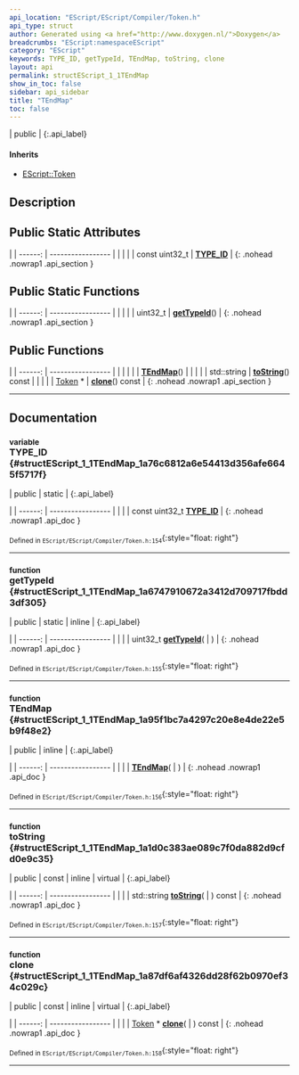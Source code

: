 ```yaml
---
api_location: "EScript/EScript/Compiler/Token.h"
api_type: struct
author: Generated using <a href="http://www.doxygen.nl/">Doxygen</a>
breadcrumbs: "EScript:namespaceEScript"
category: "EScript"
keywords: TYPE_ID, getTypeId, TEndMap, toString, clone
layout: api
permalink: structEScript_1_1TEndMap
show_in_toc: false
sidebar: api_sidebar
title: "TEndMap"
toc: false
---
```


| public |
{:.api_label}

#### Inherits

* [EScript::Token](classEScript_1_1Token)


## Description





## Public Static Attributes

|
| ------: | ----------------- |
|  | |
| const uint32_t | **[TYPE_ID](#structEScript_1_1TEndMap_1a76c6812a6e54413d356afe6645f5717f)**  |
{: .nohead .nowrap1 .api_section }


## Public Static Functions

|
| ------: | ----------------- |
|  | |
| uint32_t | **[getTypeId](#structEScript_1_1TEndMap_1a6747910672a3412d709717fbdd3df305)**() |
{: .nohead .nowrap1 .api_section }


## Public Functions

|
| ------: | ----------------- |
|  | |
|  | **[TEndMap](#structEScript_1_1TEndMap_1a95f1bc7a4297c20e8e4de22e5b9f48e2)**() |
|  | |
| std::string | **[toString](#structEScript_1_1TEndMap_1a1d0c383ae089c7f0da882d9cfd0e9c35)**() const |
|  | |
| [Token](classEScript_1_1Token) * | **[clone](#structEScript_1_1TEndMap_1a87df6af4326dd28f62b0970ef34c029c)**() const |
{: .nohead .nowrap1 .api_section }


-------------------------------------------------------------------

## Documentation

### <small>variable</small><br/> TYPE_ID {#structEScript_1_1TEndMap_1a76c6812a6e54413d356afe6645f5717f}

| public | static |
{:.api_label}

|
| ------: | ----------------- |
|  |
| const uint32_t **[TYPE_ID](#structEScript_1_1TEndMap_1a76c6812a6e54413d356afe6645f5717f)**  |
{: .nohead .nowrap1 .api_doc }





<sub>Defined in `EScript/EScript/Compiler/Token.h:154`</sub>{:style="float: right"}

-------------------------------------------------------------------

### <small>function</small><br/> getTypeId {#structEScript_1_1TEndMap_1a6747910672a3412d709717fbdd3df305}

| public | static | inline |
{:.api_label}

|
| ------: | ----------------- |
|  |
| uint32_t **[getTypeId](#structEScript_1_1TEndMap_1a6747910672a3412d709717fbdd3df305)**( |  ) |
{: .nohead .nowrap1 .api_doc }





<sub>Defined in `EScript/EScript/Compiler/Token.h:155`</sub>{:style="float: right"}

-------------------------------------------------------------------

### <small>function</small><br/> TEndMap {#structEScript_1_1TEndMap_1a95f1bc7a4297c20e8e4de22e5b9f48e2}

| public | inline |
{:.api_label}

|
| ------: | ----------------- |
|  |
|  **[TEndMap](#structEScript_1_1TEndMap_1a95f1bc7a4297c20e8e4de22e5b9f48e2)**( |  ) |
{: .nohead .nowrap1 .api_doc }





<sub>Defined in `EScript/EScript/Compiler/Token.h:156`</sub>{:style="float: right"}

-------------------------------------------------------------------

### <small>function</small><br/> toString {#structEScript_1_1TEndMap_1a1d0c383ae089c7f0da882d9cfd0e9c35}

| public | const | inline | virtual |
{:.api_label}

|
| ------: | ----------------- |
|  |
| std::string **[toString](#structEScript_1_1TEndMap_1a1d0c383ae089c7f0da882d9cfd0e9c35)**( |  ) const |
{: .nohead .nowrap1 .api_doc }





<sub>Defined in `EScript/EScript/Compiler/Token.h:157`</sub>{:style="float: right"}

-------------------------------------------------------------------

### <small>function</small><br/> clone {#structEScript_1_1TEndMap_1a87df6af4326dd28f62b0970ef34c029c}

| public | const | inline | virtual |
{:.api_label}

|
| ------: | ----------------- |
|  |
| [Token](classEScript_1_1Token) * **[clone](#structEScript_1_1TEndMap_1a87df6af4326dd28f62b0970ef34c029c)**( |  ) const |
{: .nohead .nowrap1 .api_doc }





<sub>Defined in `EScript/EScript/Compiler/Token.h:158`</sub>{:style="float: right"}

-------------------------------------------------------------------

